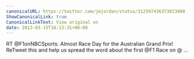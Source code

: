 ```yaml
---
canonicalURL: https://twitter.com/jmjordan/status/312597436373823488
ShowCanonicalLink: true
CanonicalLinkText: View original on
date: 2013-03-15T16:13:31+00:00
---
```

RT @F1onNBCSports: Almost Race Day for the Australian Grand Prix! ReTweet this and help us spread the word about the first @F1 Race on @ ...